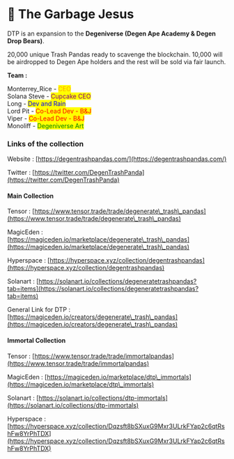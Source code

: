 # 🔮 The Garbage Jesus

DTP is an expansion to the **Degeniverse (Degen Ape Academy & Degen Drop Bears)**.

20,000 unique Trash Pandas ready to scavenge the blockchain. 10,000 will be airdropped to Degen Ape holders and the rest will be sold via fair launch.



**Team :**

Monterrey\_Rice - <mark style="color:orange;">CEO</mark> \
Solana Steve - <mark style="color:purple;">Cupcake CEO</mark> \
Long - <mark style="color:blue;">Dev and Rain</mark> \
Lord Pit - <mark style="color:red;">Co-Lead Dev - B\&J</mark> \
Viper - <mark style="color:red;">Co-Lead Dev - B\&J</mark> \
Monoliff - <mark style="color:green;">Degeniverse Art</mark>





### Links of the collection

Website : [https://degentrashpandas.com/](https://degentrashpandas.com/)

Twitter : [https://twitter.com/DegenTrashPanda](https://twitter.com/DegenTrashPanda)

#### Main Collection

Tensor : [https://www.tensor.trade/trade/degenerate\_trash\_pandas](https://www.tensor.trade/trade/degenerate\_trash\_pandas)

MagicEden : [https://magiceden.io/marketplace/degenerate\_trash\_pandas](https://magiceden.io/marketplace/degenerate\_trash\_pandas)

Hyperspace : [https://hyperspace.xyz/collection/degentrashpandas](https://hyperspace.xyz/collection/degentrashpandas)

Solanart : [https://solanart.io/collections/degeneratetrashpandas?tab=items](https://solanart.io/collections/degeneratetrashpandas?tab=items)



General Link for DTP : [https://magiceden.io/creators/degenerate\_trash\_pandas](https://magiceden.io/creators/degenerate\_trash\_pandas)

#### Immortal Collection&#x20;

Tensor : [https://www.tensor.trade/trade/immortalpandas](https://www.tensor.trade/trade/immortalpandas)

MagicEden : [https://magiceden.io/marketplace/dtp\_immortals](https://magiceden.io/marketplace/dtp\_immortals)

Solanart : [https://solanart.io/collections/dtp-immortals](https://solanart.io/collections/dtp-immortals)

Hyperspace : [https://hyperspace.xyz/collection/Dqzsft8bSXuxG9Mxr3ULrkFYap2c6qtRshFw8YrPhTDX](https://hyperspace.xyz/collection/Dqzsft8bSXuxG9Mxr3ULrkFYap2c6qtRshFw8YrPhTDX)
